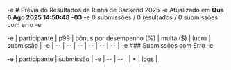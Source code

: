 -e # Prévia do Resultados da Rinha de Backend 2025
-e Atualizado em **Qua  6 Ago 2025 14:50:48 -03**
-e        0 submissões /        0 resultados /        0 submissões com erro
-e 

-e | participante | p99 | bônus por desempenho (%) | multa ($) | lucro | submissão |
-e | -- | -- | -- | -- | -- | -- |
-e ### Submissões com Erro
-e 

-e | participante | submissão |
-e | -- | -- |
| * | [logs](https://github.com/zanfranceschi/rinha-de-backend-2025/tree/main/participantes/*) |
